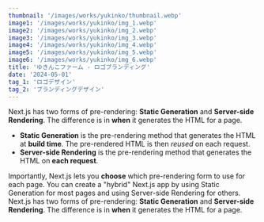 ```yaml
---
thumbnail: '/images/works/yukinko/thumbnail.webp'
image1: '/images/works/yukinko/img_1.webp'
image2: '/images/works/yukinko/img_2.webp'
image3: '/images/works/yukinko/img_3.webp'
image4: '/images/works/yukinko/img_4.webp'
image5: '/images/works/yukinko/img_5.webp'
image6: '/images/works/yukinko/img_6.webp'
title: 'ゆきんこファーム - ロゴブランディング'
date: '2024-05-01'
tag_1: 'ロゴデザイン'
tag_2: 'ブランディングデザイン'
---
```


Next.js has two forms of pre-rendering: 
**Static Generation** and **Server-side Rendering**. The difference is in **when** it generates the HTML for a page.

- **Static Generation** is the pre-rendering method that generates the HTML at **build time**. The pre-rendered HTML is then _reused_ on each request.
- **Server-side Rendering** is the pre-rendering method that generates the HTML on **each request**.

Importantly, Next.js lets you **choose** which pre-rendering form to use for each page. You can create a "hybrid" Next.js app by using Static Generation for most pages and using Server-side Rendering for others.
Next.js has two forms of pre-rendering: **Static Generation** and **Server-side Rendering**. The difference is in **when** it generates the HTML for a page.

